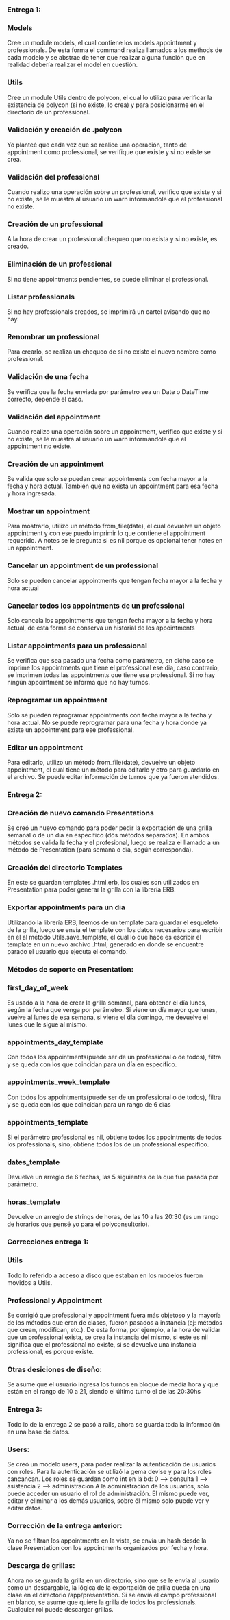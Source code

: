 ### Entrega 1:

### Models

Cree un module models, el cual contiene los models appointment y professionals. De esta forma el command realiza llamados a los methods de cada modelo y se abstrae de tener que realizar alguna función que en realidad debería realizar el model en cuestión.

### Utils

Cree un module Utils dentro de polycon, el cual lo utilizo para verificar la existencia de polycon (si no existe, lo crea) y para posicionarme en el directorio de un professional.

### Validación y creación de .polycon

Yo planteé que cada vez que se realice una operación, tanto de appointment como professional, se verifique que existe y si no existe se crea.

### Validación del professional

Cuando realizo una operación sobre un professional, verifico que existe y si no existe, se le muestra al usuario un warn informandole que el professional no existe.

### Creación de un professional

A la hora de crear un professional chequeo que no exista y si no existe, es creado.

### Eliminación de un professional

Si no tiene appointments pendientes, se puede eliminar el professional.

### Listar professionals

Si no hay professionals creados, se imprimirá un cartel avisando que no hay.

### Renombrar un professional

Para crearlo, se realiza un chequeo de si no existe el nuevo nombre como professional.

### Validación de una fecha

Se verifica que la fecha enviada por parámetro sea un Date o DateTime correcto, depende el caso.

### Validación del appointment

Cuando realizo una operación sobre un appointment, verifico que existe y si no existe, se le muestra al usuario un warn informandole que el appointment no existe.

### Creación de un appointment

Se valida que solo se puedan crear appointments con fecha mayor a la fecha y hora actual. También que no exista un appointment para esa fecha y hora ingresada.

### Mostrar un appointment

Para mostrarlo, utilizo un método from_file(date), el cual devuelve un objeto appointment y con ese puedo imprimir lo que contiene el appointment requerido. A notes se le pregunta si es nil porque es opcional tener notes en un appointment.

### Cancelar un appointment de un professional

Solo se pueden cancelar appointments que tengan fecha mayor a la fecha y hora actual

### Cancelar todos los appointments de un professional

Solo cancela los appointments que tengan fecha mayor a la fecha y hora actual, de esta forma se conserva un historial de los appointments

### Listar appointments para un professional

Se verifica que sea pasado una fecha como parámetro, en dicho caso se imprime los appointments que tiene el professional ese dia, caso contrario, se imprimen todas las appointments que tiene ese professional. Si no hay ningún appointment se informa que no hay turnos.

### Reprogramar un appointment

Solo se pueden reprogramar appointments con fecha mayor a la fecha y hora actual. No se puede reprogramar para una fecha y hora donde ya existe un appointment para ese professional.

### Editar un appointment

Para editarlo, utilizo un método from_file(date), devuelve un objeto appointment, el cual tiene un método para editarlo y otro para guardarlo en el archivo. Se puede editar información de turnos que ya fueron atendidos.

### Entrega 2:

### Creación de nuevo comando Presentations

Se creó un nuevo comando para poder pedir la exportación de una grilla semanal o de un día en específico (dós métodos separados). En ambos métodos se valida la fecha y el profesional, luego se realiza el llamado a un método de Presentation (para semana o día, según corresponda).

### Creación del directorio Templates

En este se guardan templates .html.erb, los cuales son utilizados en Presentation para poder generar la grilla con la librería ERB.

### Exportar appointments para un dia

Utilizando la librería ERB, leemos de un template para guardar el esqueleto de la grilla, luego se envía el template con los datos necesarios para escribir en él al método Utils.save_template, el cual lo que hace es escribir el template en un nuevo archivo .html, generado en donde se encuentre parado el usuario que ejecuta el comando.

### Métodos de soporte en Presentation:

### first_day_of_week

Es usado a la hora de crear la grilla semanal, para obtener el día lunes, según la fecha que venga por parámetro. Si viene un día mayor que lunes, vuelve al lunes de esa semana, si viene el día domingo, me devuelve el lunes que le sigue al mismo.

### appointments_day_template

Con todos los appointments(puede ser de un professional o de todos), filtra y se queda con los que coincidan para un día en específico.

### appointments_week_template

Con todos los appointments(puede ser de un professional o de todos), filtra y se queda con los que coincidan para un rango de 6 días

### appointments_template

Si el parámetro professional es nil, obtiene todos los appointments de todos los professionals, sino, obtiene todos los de un professional específico.

### dates_template

Devuelve un arreglo de 6 fechas, las 5 siguientes de la que fue pasada por parámetro.

### horas_template

Devuelve un arreglo de strings de horas, de las 10 a las 20:30 (es un rango de horarios que pensé yo para el polyconsultorio).

### Correcciones entrega 1:

### Utils

Todo lo referido a acceso a disco que estaban en los modelos fueron movidos a Utils.

### Professional y Appointment

Se corrigió que professional y appointment fuera más objetoso y la mayoría de los métodos que eran de clases, fueron pasados a instancia (ej: métodos que crean, modifican, etc.). De esta forma, por ejemplo, a la hora de validar que un professional exista, se crea la instancia del mismo, si este es nil significa que el professional no existe, si se devuelve una instancia professional, es porque existe.

### Otras desiciones de diseño:

Se asume que el usuario ingresa los turnos en bloque de media hora y que están en el rango de 10 a 21, siendo el último turno el de las 20:30hs

### Entrega 3:

Todo lo de la entrega 2 se pasó a rails, ahora se guarda toda la información en una base de datos.

### Users:

Se creó un modelo users, para poder realizar la autenticación de usuarios con roles. Para la autenticación se utilizó la gema devise y para los roles cancancan.
Los roles se guardan como int en la bd:
0 --> consulta
1 --> asistencia
2 --> administracion
A la administración de los usuarios, solo puede acceder un usuario el rol de administración. El mismo puede ver, editar y eliminar a los demás usuarios, sobre él mismo solo puede ver y editar datos.

### Corrección de la entrega anterior:

Ya no se filtran los appointments en la vista, se envía un hash desde la clase Presentation con los appointments organizados por fecha y hora.

### Descarga de grillas:

Ahora no se guarda la grilla en un directorio, sino que se le envía al usuario como un descargable, la lógica de la exportación de grilla queda en una clase en el directorio /app/presentation.
Si se envía el campo professional en blanco, se asume que quiere la grilla de todos los professionals.
Cualquier rol puede descargar grillas.

